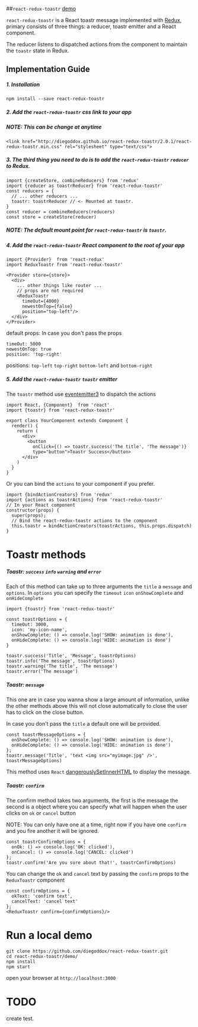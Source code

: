 ##`react-redux-toastr` [demo](http://diegoddox.github.io/react-redux-toastr/)

`react-redux-toastr` is a React toastr message implemented with [Redux](https://github.com/rackt/redux), primary consists of three things: a reducer, toastr emitter and a React component.

The reducer listens to dispatched actions from the component to maintain the `toastr` state in Redux.

## Implementation Guide

##### 1. Installation

`npm install --save react-redux-toastr`

##### 2. Add the `react-redux-toastr` css link to your app
##### NOTE: This can be change at anytime
```
<link href="http://diegoddox.github.io/react-redux-toastr/2.0.1/react-redux-toastr.min.css" rel="stylesheet" type="text/css">
```
##### 3. The third thing you need to do is to add the `react-redux-toastr` `reducer` to Redux.

```
import {createStore, combineReducers} from 'redux'
import {reducer as toastrReducer} from 'react-redux-toastr'
const reducers = {
  // ... other reducers ...
  toastr: toastrReducer // <- Mounted at toastr.
}
const reducer = combineReducers(reducers)
const store = createStore(reducer)
```

##### NOTE: The default mount point for `react-redux-toastr` is `toastr`.

##### 4. Add the `react-redux-toastr` React component to the root of your app
```
import {Provider}  from 'react-redux'
import ReduxToastr from 'react-redux-toastr'

<Provider store={store}>
  <div>
    ... other things like router ...
    // props are not required
    <ReduxToastr
      timeOut={4000}
      newestOnTop={false}
      position="top-left"/>
  </div>
</Provider>
```
default props: In case you don't pass the props
```
timeOut: 5000
newestOnTop: true
position: 'top-right'
```
positions: `top-left` `top-right`  `bottom-left` and `bottom-right`

##### 5. Add the `react-redux-toastr`  `toastr` emitter
The `toastr` method use [eventemitter3](https://github.com/primus/eventemitter3) to dispatch the actions

```
import React, {Component}  from 'react'
import {toastr} from 'react-redux-toastr'

export class YourComponent extends Component {
  render() {
    return (
      <div>
        <button
          onClick={() => toastr.success('The title', 'The message')}
          type="button">Toastr Success</button>
      </div>
    )
  }
}
```
Or you can bind the `actions` to your component if you prefer.
```
import {bindActionCreators} from 'redux'
import {actions as toastrActions} from 'react-redux-toastr'
// In your React component
constructor(props) {
  super(props);
  // Bind the react-redux-toastr actions to the component
  this.toastr = bindActionCreators(toastrActions, this.props.dispatch)
}
```
# Toastr methods
##### Toastr: `success` `info` `warning` and `error`
Each of this method can take up to three arguments the `title` a `message` and `options`.
In `options` you can specify the `timeout` `icon` `onShowComplete` and `onHideComplete`

```
import {toastr} from 'react-redux-toastr'

const toastrOptions = {
  timeOut: 3000,
  icon: 'my-icon-name',
  onShowComplete: () => console.log('SHOW: animation is done'),
  onHideComplete: () => console.log('HIDE: animation is done')
}

toastr.success('Title', 'Message', toastrOptions)
toastr.info('The message', toastrOptions)
toastr.warning('The title', 'The message')
toastr.error('The message')
```

##### Toastr: `message`
This one are in case you wanna show a large amount of information, unlike the other methods above this will not close automatically to close the user has to click on the close button.

In case you don't pass the `title` a default one will be provided.

```
const toastrMessageOptions = {
  onShowComplete: () => console.log('SHOW: animation is done'),
  onHideComplete: () => console.log('HIDE: animation is done')
};
toastr.message('Title', 'text <img src="myimage.jpg" />', toastrMessageOptions)
```
This method uses `React` [dangerouslySetInnerHTML](https://facebook.github.io/react/tips/dangerously-set-inner-html.html) to display the message.

##### Toastr: `confirm`
The confirm method takes two arguments, the first is the message the second is a object where you can specify what will happen when the user clicks on `ok` or `cancel` button

NOTE: You can only have one at a time, right now if you have one `confirm` and you fire another it will be ignored.

```
const toastrConfirmOptions = {
  onOk: () => console.log('OK: clicked'),
  onCancel: () => console.log('CANCEL: clicked')
};
toastr.confirm('Are you sure about that!', toastrConfirmOptions)
```

You can change the `ok` and `cancel` text by passing the `confirm` props to the `ReduxToastr` component

```
const confirmOptions = {
  okText: 'confirm text',
  cancelText: 'cancel text'
};
<ReduxToastr confirm={confirmOptions}/>
```
# Run a local demo
```
git clone https://github.com/diegoddox/react-redux-toastr.git
cd react-redux-toastr/demo/
npm install
npm start
```
open your browser at `http://localhost:3000`

# TODO
create test.
